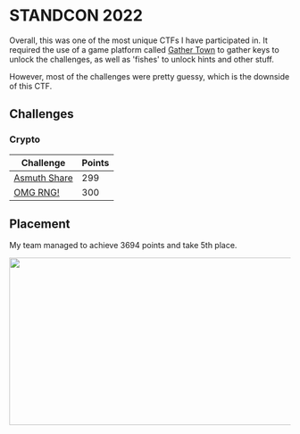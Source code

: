 # STANDCON 2022
Overall, this was one of the most unique CTFs I have participated in. It required the use of a game platform called [Gather Town](https://app.gather.town/app) to gather keys to unlock the challenges, as well as 'fishes' to unlock hints and other stuff. 

However, most of the challenges were pretty guessy, which is the downside of this CTF.

## Challenges

### Crypto
| Challenge                                                                                                   | Points         |
|-------------------------------------------------------------------------------------------------------------|----------------|
|[Asmuth Share](https://github.com/YeoJongHan/CTF_WriteUps/tree/main/STANDCON_2022/Crypto/Asmuth%20Shares)    |299             |
|[OMG RNG!](https://github.com/YeoJongHan/CTF_WriteUps/tree/main/STANDCON_2022/Crypto/OMG%20RNG!)             |300             |

## Placement
My team managed to achieve 3694 points and take 5th place.

<img src="https://user-images.githubusercontent.com/83258849/174520140-345f3b7f-2553-44ac-9435-76798f427dc1.png" width="600" height="300">
